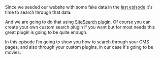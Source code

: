 Since we seeded our website with some fake data in the [last episode](http://watch-learn.com/video-tutorials/making-websites-october-cms-part-27-seeding-faker) it's time to search through that data. 

And we are going to do that using [SiteSearch plugin](https://octobercms.com/plugin/offline-sitesearch). Of course you can create your own custom search plugin if you want but for most needs this great plugin is going to be quite enough.

In this episode I'm going to show you how to search through your CMS pages, and also through your custom plugins, in our case it's going to be movies.